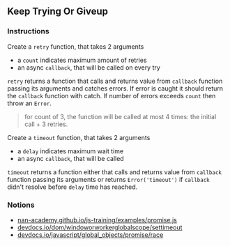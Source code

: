 ## Keep Trying Or Giveup

### Instructions

Create a `retry` function, that takes 2 arguments
- a `count` indicates maximum amount of retries
- an async `callback`, that will be called on every try

`retry` returns a function that calls and returns value from `callback` 
function passing its arguments and catches errors. If error is caught it 
should return the `callback` function with catch.  If number of errors 
exceeds `count` then throw an `Error`.

> for count of 3, the function will be called at most 4 times:
> the initial call + 3 retries.

Create a `timeout` function, that takes 2 arguments
- a `delay` indicates maximum wait time
- an async `callback`, that will be called

`timeout` returns a function either that calls and returns value from `callback` 
function passing its arguments or returns `Error('timeout')` if `callback` didn't 
resolve before `delay` time has reached.

### Notions

- [nan-academy.github.io/js-training/examples/promise.js](https://nan-academy.github.io/js-training/examples/promise.js)
- [devdocs.io/dom/windoworworkerglobalscope/settimeout](https://devdocs.io/dom/windoworworkerglobalscope/settimeout)
- [devdocs.io/javascript/global_objects/promise/race](https://devdocs.io/javascript/global_objects/promise/race)
